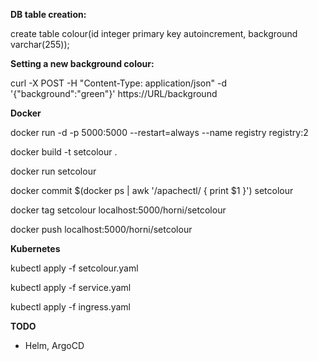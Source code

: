 **DB table creation:**

create table colour(id integer primary key autoincrement, background varchar(255));


**Setting a new background colour:**

curl -X POST -H "Content-Type: application/json" -d '{"background":"green"}' https://URL/background


**Docker**

docker run -d -p 5000:5000 --restart=always --name registry registry:2

docker build -t setcolour .

docker run setcolour

docker commit $(docker ps | awk '/apachectl/ { print $1 }') setcolour

docker tag setcolour localhost:5000/horni/setcolour

docker push localhost:5000/horni/setcolour


**Kubernetes**

kubectl apply -f setcolour.yaml

kubectl apply -f service.yaml

kubectl apply -f ingress.yaml

**TODO**

- Helm, ArgoCD
